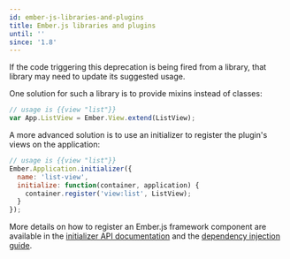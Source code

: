 ```yaml
---
id: ember-js-libraries-and-plugins
title: Ember.js libraries and plugins
until: ''
since: '1.8'
---
```


If the code triggering this deprecation is being fired from a library, that
library may need to update its suggested usage.

One solution for such a library is to provide mixins instead of classes:

```js
// usage is {{view "list"}}
var App.ListView = Ember.View.extend(ListView);
```

A more advanced solution is to use an initializer to register the plugin's
views on the application:

```js
// usage is {{view "list"}}
Ember.Application.initializer({
  name: 'list-view',
  initialize: function(container, application) {
    container.register('view:list', ListView);
  }
});
```

More details on how to register an Ember.js framework component are available
in the [initializer API documentation](/api/classes/Ember.Application.html#toc_initializers)
and the [dependency injection guide](/guides/understanding-ember/dependency-injection-and-service-lookup).
